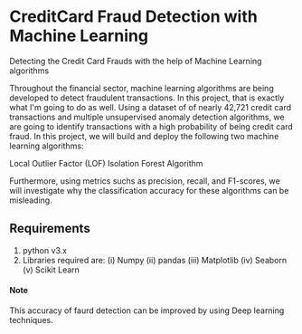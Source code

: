 # CreditCard Fraud Detection with Machine Learning

Detecting the Credit Card Frauds with the help of Machine Learning algorithms

Throughout the financial sector, machine learning algorithms are being developed to detect fraudulent transactions. In this project, that is exactly what I'm going to do as well. Using a dataset of of nearly 42,721 credit card transactions and multiple unsupervised anomaly detection algorithms, we are going to identify transactions with a high probability of being credit card fraud. In this project, we will build and deploy the following two machine learning algorithms:

Local Outlier Factor (LOF)
Isolation Forest Algorithm

Furthermore, using metrics suchs as precision, recall, and F1-scores, we will investigate why the classification accuracy for these algorithms can be misleading.

## Requirements

1. python v3.x
2. Libraries required are:
    (i) Numpy
    (ii) pandas
    (iii) Matplotlib
    (iv) Seaborn
    (v) Scikit Learn

#### Note

This accuracy of faurd detection can be improved by using Deep learning techniques.